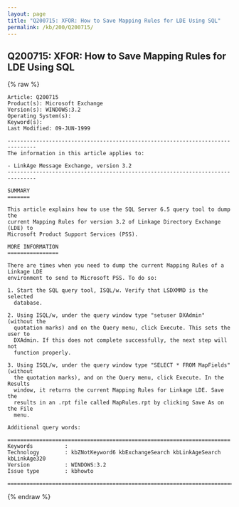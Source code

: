 ```yaml
---
layout: page
title: "Q200715: XFOR: How to Save Mapping Rules for LDE Using SQL"
permalink: /kb/200/Q200715/
---
```


## Q200715: XFOR: How to Save Mapping Rules for LDE Using SQL

{% raw %}

	Article: Q200715
	Product(s): Microsoft Exchange
	Version(s): WINDOWS:3.2
	Operating System(s): 
	Keyword(s): 
	Last Modified: 09-JUN-1999
	
	-------------------------------------------------------------------------------
	The information in this article applies to:
	
	- LinkAge Message Exchange, version 3.2 
	-------------------------------------------------------------------------------
	
	SUMMARY
	=======
	
	This article explains how to use the SQL Server 6.5 query tool to dump the
	current Mapping Rules for version 3.2 of Linkage Directory Exchange (LDE) to
	Microsoft Product Support Services (PSS).
	
	MORE INFORMATION
	================
	
	There are times when you need to dump the current Mapping Rules of a Linkage LDE
	environment to send to Microsoft PSS. To do so:
	
	1. Start the SQL query tool, ISQL/w. Verify that LSDXMMD is the selected
	  database.
	
	2. Using ISQL/w, under the query window type "setuser DXAdmin" (without the
	  quotation marks) and on the Query menu, click Execute. This sets the user to
	  DXAdmin. If this does not complete successfully, the next step will not
	  function properly.
	
	3. Using ISQL/w, under the query window type "SELECT * FROM MapFields" (without
	  the quotation marks), and on the Query menu, click Execute. In the Results
	  window, it returns the current Mapping Rules for Linkage LDE. Save the
	  results in an .rpt file called MapRules.rpt by clicking Save As on the File
	  menu.
	
	Additional query words:
	
	======================================================================
	Keywords          :  
	Technology        : kbZNotKeyword6 kbExchangeSearch kbLinkAgeSearch kbLinkAge320
	Version           : WINDOWS:3.2
	Issue type        : kbhowto
	
	=============================================================================
	

{% endraw %}
